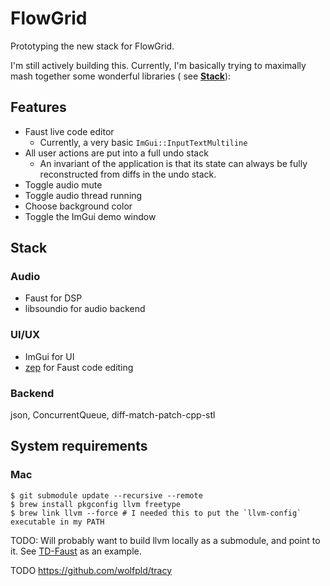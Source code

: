 # FlowGrid

Prototyping the new stack for FlowGrid.

I'm still actively building this. Currently, I'm basically trying to maximally mash together some wonderful libraries (
see [**Stack**](#stack)):

## Features

* Faust live code editor
    - Currently, a very basic `ImGui::InputTextMultiline`
* All user actions are put into a full undo stack
    - An invariant of the application is that its state can always be fully reconstructed from diffs in the undo stack.
* Toggle audio mute
* Toggle audio thread running
* Choose background color
* Toggle the ImGui demo window

## Stack

### Audio

* Faust for DSP
* libsoundio for audio backend

### UI/UX

* ImGui for UI
* [zep](https://github.com/Rezonality/zep) for Faust code editing

### Backend

json, ConcurrentQueue, diff-match-patch-cpp-stl

## System requirements

### Mac

```shell
$ git submodule update --recursive --remote
$ brew install pkgconfig llvm freetype
$ brew link llvm --force # I needed this to put the `llvm-config` executable in my PATH
```

TODO: Will probably want to build llvm locally as a submodule, and point to it.
See [TD-Faust](https://github.com/DBraun/TD-Faust/blob/02f35e4343370559c779468413c32179f55c6552/build_macos.sh#L5-L31)
as an example.

TODO https://github.com/wolfpld/tracy
